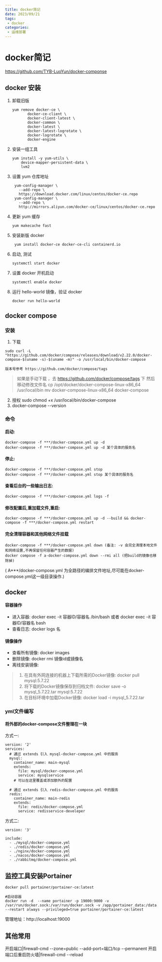 ```yaml
---
title: docker简记
date: 2023/09/21
tags:
 - docker
categories:
 - 运维部署
---
```

# docker简记
https://github.com/TYB-LuoYun/docker-componse
## docker 安装

1. 卸载旧版

   ```
   yum remove docker-ce \
          docker-ce-client \
          docker-client-latest \
          docker-common \
          docker-latest \
          docker-latest-logrotate \
          docker-logrotate \
          docker-engine
   ```

2. 安装一组工具

   ```
   yum install -y yum-utils \
       device-mapper-persistent-data \
       lvm2
   ```

3. 设置 yum 仓库地址

   ```
    yum-config-manager \
      --add-repo \
      https://download.docker.com/linux/centos/docker-ce.repo
    yum-config-manager \
      --add-repo \
      http://mirrors.aliyun.com/docker-ce/linux/centos/docker-ce.repo
   ```

4. 更新 yum 缓存

   ```
   yum makecache fast
   ```

5. 安装新版 docker

   ```
    yum install docker-ce docker-ce-cli containerd.io
   ```

6. 启动, 测试

   ```
   systemctl start docker
   ```

7. 设置 docker 开机启动

   ```
   systemctl enable docker
   ```

8. 运行 hello-world 镜像，验证 docker

   ```
   docker run hello-world
   ```
## docker compose
### 安装 
1. 下载
```
sudo curl -L "https://github.com/docker/compose/releases/download/v2.22.0/docker-compose-$(uname -s)-$(uname -m)" -o /usr/local/bin/docker-compose
```
    版本号参考 https://github.com/docker/compose/tags
> 如果是手动下载 ，去 https://github.com/docker/compose/tags 下
> 然后移动修改文件名
      cp /opt/docker/docker-compose-linux-x86_64 /usr/local/bin 
      mv docker-compose-linux-x86_64 docker-compose
   
2. 授权
    sudo chmod +x /usr/local/bin/docker-compose
3. docker-compose --version


### 命令
#### 启动:  
    docker-compose -f ***/docker-compose.yml up -d
    docker-compose -f ***/docker-compose.yml up -d 某个具体的服务名
#### 停止:  
    docker-compose -f ***/docker-compose.yml stop
    docker-compose -f ***/docker-compose.yml stop 某个具体的服务名
#### 查看后台的一些输出日志:  
    docker-compose -f ***/docker-compose.yml logs -f
#### 修改配置后,重加载文件,重启:  
    docker-compose -f ***/docker-compose.yml up -d --build && docker-compose -f ***/docker-compose.yml restart
#### 完全清理容器和其他网络文件挂载   
    docker-compose -f ***/docker-compose.yml down (备注: -v 会完全清理本地文件和网络设置,不再保留任何容器产生的数据)
    docker compose -f a-docker-compose.yml down --rmi all (把build的镜像也移除掉)
 ( A***/docker-compose.yml 为全路径的编排文件地址,尽可能在docker-compose.yml这一级目录操作.)

## docker
#### 容器操作
- 进入容器:
docker exec -it 容器ID/容器名 /bin/bash
或者
docker exec -it 容器ID/容器名 bash
- 查看日志: docker logs 名
#### 镜像操作
- 查看所有镜像: docker images
- 删除镜像: docker rmi 镜像id或镜像名
- 离线安装镜像:
> 1. 在具有外网连接的机器上下载所需的Docker镜像: docker pull mysql:5.7.22
> 2. 将下载的Docker镜像保存到归档文件: docker save -o mysql_5.7.22.tar mysql:5.7.22
> 3. 在目标环境中加载Docker镜像: docker load -i mysql_5.7.22.tar
### yml文件编写
#### 将外部的docker-compose文件整理在一块
方式一:
```
version: '2'
services:
  # 通过 extends 引入 mysql-docker-compose.yml 中的服务
  mysql:
    container_name: main-mysql
    extends:
      file: mysql/docker-compose.yml
      service: mysqlservice
    # 可以在这里覆盖或添加额外的配置

  # 通过 extends 引入 redis-docker-compose.yml 中的服务
  redis:
    container_name: main-redis
    extends:
      file: redis/docker-compose.yml
      service: redisservice-develeper
```

方式二:
```
version: '3'

include:
  - ./mysql/docker-compose.yml
  - ./redis/docker-compose.yml
  - ./nginx/docker-compose.yml
  - ./nacos/docker-compose.yml
  - ./rabbitmq/docker-compose.yml
```

## 监控工具安装Portainer
```
docker pull portainer/portainer-ce:latest 

#启动容器
docker run -d  --name portainer -p 19000:9000 -v /var/run/docker.sock:/var/run/docker.sock -v /app/portainer_data:/data --restart always --privileged=true portainer/portainer-ce:latest
```
管理地址：http://localhost:19000

## 其他常用
开启端口|firewall-cmd --zone=public --add-port=端口/tcp --permanent
开启端口后重启防火墙|firewall-cmd --reload